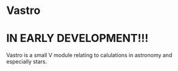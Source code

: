 # Vastro
# IN EARLY DEVELOPMENT!!!
Vastro is a small V module relating to calulations in astronomy and especially stars.
